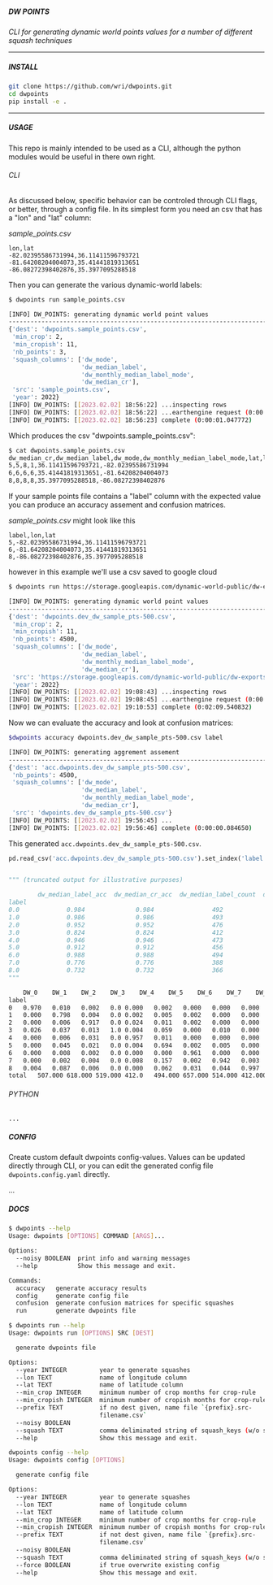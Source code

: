 ##### DW POINTS

_CLI for generating dynamic world points values for a number of different squash techniques_

---

##### INSTALL

```bash
git clone https://github.com/wri/dwpoints.git
cd dwpoints
pip install -e .
```

---

##### USAGE

This repo is mainly intended to be used as a CLI, although the python modules would be useful in there own right.

###### CLI

As discussed below, specific behavior can be controled through CLI flags, or better, through a config file. In its simplest form you need an csv that has a "lon" and "lat" column:

_sample_points.csv_
```text
lon,lat
-82.02395586731994,36.11411596793721
-81.64208204004073,35.41441819313651
-86.08272398402876,35.3977095288518
```

Then you can generate the various dynamic-world labels:

```bash
$ dwpoints run sample_points.csv

[INFO] DW_POINTS: generating dynamic world point values
---------------------------------------------------------------------------------------
{'dest': 'dwpoints.sample_points.csv',
 'min_crop': 2,
 'min_cropish': 11,
 'nb_points': 3,
 'squash_columns': ['dw_mode',
                    'dw_median_label',
                    'dw_monthly_median_label_mode',
                    'dw_median_cr'],
 'src': 'sample_points.csv',
 'year': 2022}
[INFO] DW_POINTS: [[2023.02.02] 18:56:22] ...inspecting rows
[INFO] DW_POINTS: [[2023.02.02] 18:56:22] ...earthengine request (0:00:00.002666)
[INFO] DW_POINTS: [[2023.02.02] 18:56:23] complete (0:00:01.047772)
```

Which produces the csv "dwpoints.sample_points.csv":

```bash
$ cat dwpoints.sample_points.csv
dw_median_cr,dw_median_label,dw_mode,dw_monthly_median_label_mode,lat,lon
5,5,8,1,36.11411596793721,-82.02395586731994
6,6,6,6,35.41441819313651,-81.64208204004073
8,8,8,8,35.3977095288518,-86.08272398402876
```

If your sample points file contains a "label" column with the expected value you can produce an accuracy assement and confusion matrices.

_sample_points.csv_ might look like this

```text
label,lon,lat
5,-82.02395586731994,36.11411596793721
6,-81.64208204004073,35.41441819313651
8,-86.08272398402876,35.3977095288518
```

however in this example we'll use a csv saved to google cloud

```bash
$ dwpoints run https://storage.googleapis.com/dynamic-world-public/dw-exports/point_data/dev_dw_sample_pts-500.csv

[INFO] DW_POINTS: generating dynamic world point values
----------------------------------------------------------------------------------------------------
{'dest': 'dwpoints.dev_dw_sample_pts-500.csv',
 'min_crop': 2,
 'min_cropish': 11,
 'nb_points': 4500,
 'squash_columns': ['dw_mode',
                    'dw_median_label',
                    'dw_monthly_median_label_mode',
                    'dw_median_cr'],
 'src': 'https://storage.googleapis.com/dynamic-world-public/dw-exports/point_data/dev_dw_sample_pts-500.csv',
 'year': 2022}
[INFO] DW_POINTS: [[2023.02.02] 19:08:43] ...inspecting rows
[INFO] DW_POINTS: [[2023.02.02] 19:08:45] ...earthengine request (0:00:01.467955)
[INFO] DW_POINTS: [[2023.02.02] 19:10:53] complete (0:02:09.540832)
```

Now we can evaluate the accuracy and look at confusion matrices:

```bash
$dwpoints accuracy dwpoints.dev_dw_sample_pts-500.csv label      

[INFO] DW_POINTS: generating aggrement assement
----------------------------------------------------------------------------------------------------
{'dest': 'acc.dwpoints.dev_dw_sample_pts-500.csv',
 'nb_points': 4500,
 'squash_columns': ['dw_mode',
                    'dw_median_label',
                    'dw_monthly_median_label_mode',
                    'dw_median_cr'],
 'src': 'dwpoints.dev_dw_sample_pts-500.csv'}
[INFO] DW_POINTS: [[2023.02.02] 19:56:45] ...
[INFO] DW_POINTS: [[2023.02.02] 19:56:46] complete (0:00:00.084650)
```

This generated `acc.dwpoints.dev_dw_sample_pts-500.csv`.  

```python
pd.read_csv('acc.dwpoints.dev_dw_sample_pts-500.csv').set_index('label')


""" (truncated output for illustrative purposes)

        dw_median_label_acc  dw_median_cr_acc  dw_median_label_count  dw_median_cr_count  total
label                                   
0.0             0.984              0.984                492                    492         500
1.0             0.986              0.986                493                    493         500
2.0             0.952              0.952                476                    476         500
3.0             0.824              0.824                412                    412         500
4.0             0.946              0.946                473                    473         500
5.0             0.912              0.912                456                    456         500
6.0             0.988              0.988                494                    494         500
7.0             0.776              0.776                388                    388         500
8.0             0.732              0.732                366                    366         500
"""
```





```bash
    DW_0    DW_1    DW_2    DW_3    DW_4    DW_5    DW_6    DW_7    DW_8    total
label                                       
0   0.970   0.010   0.002   0.0 0.000   0.002   0.000   0.000   0.000   500
1   0.000   0.798   0.004   0.0 0.002   0.005   0.002   0.000   0.000   500
2   0.000   0.006   0.917   0.0 0.024   0.011   0.002   0.000   0.000   500
3   0.026   0.037   0.013   1.0 0.004   0.059   0.000   0.010   0.000   500
4   0.000   0.006   0.031   0.0 0.957   0.011   0.000   0.000   0.000   500
5   0.000   0.045   0.021   0.0 0.004   0.694   0.002   0.005   0.000   500
6   0.000   0.008   0.002   0.0 0.000   0.000   0.961   0.000   0.000   500
7   0.000   0.002   0.004   0.0 0.008   0.157   0.002   0.942   0.003   500
8   0.004   0.087   0.006   0.0 0.000   0.062   0.031   0.044   0.997   500
total   507.000 618.000 519.000 412.0   494.000 657.000 514.000 412.000 367.000 4500
```

###### PYTHON

```python
...
```

##### CONFIG

Create custom default dwpoints config-values. Values can be updated directly through CLI, or you can edit the generated config file `dwpoints.config.yaml` directly.

...

##### DOCS

```bash
$ dwpoints --help
Usage: dwpoints [OPTIONS] COMMAND [ARGS]...

Options:
  --noisy BOOLEAN  print info and warning messages
  --help           Show this message and exit.

Commands:
  accuracy   generate accuracy results
  config     generate config file
  confusion  generate confusion matrices for specific squashes
  run        generate dwpoints file

```


```bash
$ dwpoints run --help
Usage: dwpoints run [OPTIONS] SRC [DEST]

  generate dwpoints file

Options:
  --year INTEGER         year to generate squashes
  --lon TEXT             name of longitude column
  --lat TEXT             name of latitude column
  --min_crop INTEGER     minimum number of crop months for crop-rule
  --min_cropish INTEGER  minimum number of cropish months for crop-rule
  --prefix TEXT          if no dest given, name file `{prefix}.src-
                         filename.csv`
  --noisy BOOLEAN
  --squash TEXT          comma deliminated string of squash_keys (w/o spaces)
  --help                 Show this message and exit.


```

```bash
dwpoints config --help
Usage: dwpoints config [OPTIONS]

  generate config file

Options:
  --year INTEGER         year to generate squashes
  --lon TEXT             name of longitude column
  --lat TEXT             name of latitude column
  --min_crop INTEGER     minimum number of crop months for crop-rule
  --min_cropish INTEGER  minimum number of cropish months for crop-rule
  --prefix TEXT          if not dest given, name file `{prefix}.src-
                         filename.csv`
  --noisy BOOLEAN
  --squash TEXT          comma deliminated string of squash_keys (w/o spaces)
  --force BOOLEAN        if true overwrite existing config
  --help                 Show this message and exit.
  ```




